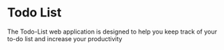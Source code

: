 # Todo List

The Todo-List web application is designed to help you keep track of your to-do list and increase your productivity